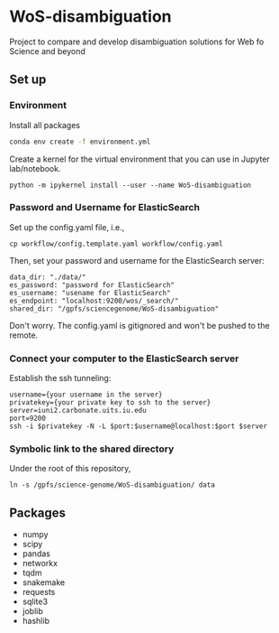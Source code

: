 # WoS-disambiguation
Project to compare and develop disambiguation solutions for Web fo Science and beyond

## Set up

### Environment

Install all packages

```bash
conda env create -f environment.yml
```

Create a kernel for the virtual environment that you can use in Jupyter lab/notebook.

    python -m ipykernel install --user --name WoS-disambiguation

### Password and Username for ElasticSearch
Set up the config.yaml file, i.e., 
 
    cp workflow/config.template.yaml workflow/config.yaml

Then, set your password and username for the ElasticSearch server:

```
data_dir: "./data/"
es_password: "password for ElasticSearch"
es_username: "usename for ElasticSearch"
es_endpoint: "localhost:9200/wos/_search/"
shared_dir: "/gpfs/sciencegenome/WoS-disambiguation"
```

Don't worry. The config.yaml is gitignored and won't be pushed to the remote. 

### Connect your computer to the ElasticSearch server

Establish the ssh tunneling:

```
username={your username in the server}
privatekey={your private key to ssh to the server}
server=iuni2.carbonate.uits.iu.edu
port=9200
ssh -i $privatekey -N -L $port:$username@localhost:$port $server
```

### Symbolic link to the shared directory

Under the root of this repository,

```
ln -s /gpfs/science-genome/WoS-disambiguation/ data
```


## Packages
- numpy
- scipy
- pandas
- networkx
- tqdm
- snakemake
- requests
- sqlite3
- joblib
- hashlib
